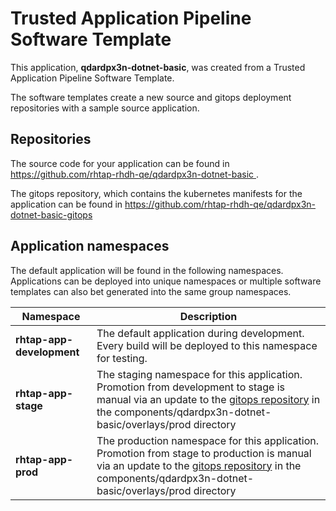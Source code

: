 # Trusted Application Pipeline Software Template

This application, **qdardpx3n-dotnet-basic**, was created from a Trusted Application Pipeline Software Template.

The software templates create a new source and gitops deployment repositories with a sample source application. 

## Repositories

The source code for your application can be found in [https://github.com/rhtap-rhdh-qe/qdardpx3n-dotnet-basic ](https://github.com/rhtap-rhdh-qe/qdardpx3n-dotnet-basic ).
 
The gitops repository, which contains the kubernetes manifests for the application can be found in 
[https://github.com/rhtap-rhdh-qe/qdardpx3n-dotnet-basic-gitops ](https://github.com/rhtap-rhdh-qe/qdardpx3n-dotnet-basic-gitops ) 

## Application namespaces 

The default application will be found in the following namespaces. Applications can be deployed into unique namespaces or multiple software templates can also bet generated into the same group namespaces.  

|  Namespace   |  Description   |  
| -------- | -------- |   
| **rhtap-app-development** | The default application during development. Every build will be deployed to this namespace for testing. | 
| **rhtap-app-stage** | The staging namespace for this application. Promotion from development to stage is manual via an update to the [gitops repository](https://github.com/rhtap-rhdh-qe/qdardpx3n-dotnet-basic-gitops ) in the components/qdardpx3n-dotnet-basic/overlays/prod directory |  
| **rhtap-app-prod** | The production namespace for this application. Promotion from stage to production is manual via an update to the [gitops repository](https://github.com/rhtap-rhdh-qe/qdardpx3n-dotnet-basic-gitops ) in the components/qdardpx3n-dotnet-basic/overlays/prod directory | 